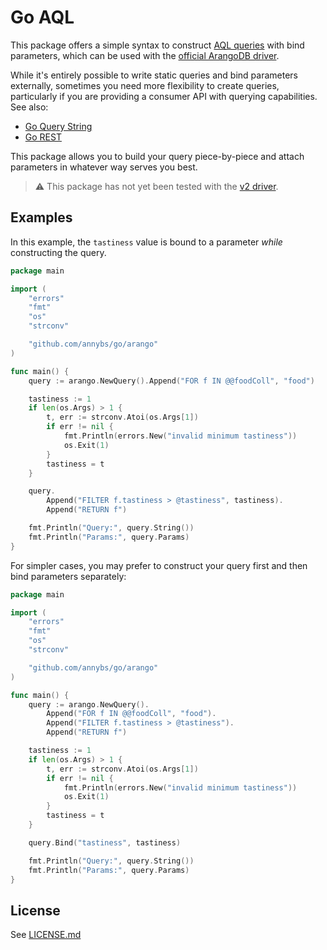 # Go AQL

This package offers a simple syntax to construct [AQL queries](https://docs.arangodb.com/3.11/aql/) with bind parameters, which can be used with the [official ArangoDB driver](https://pkg.go.dev/github.com/arangodb/go-driver).

While it's entirely possible to write static queries and bind parameters externally, sometimes you need more flexibility to create queries, particularly if you are providing a consumer API with querying capabilities. See also:

- [Go Query String](../qs/README.md)
- [Go REST](../rest/README.md)

This package allows you to build your query piece-by-piece and attach parameters in whatever way serves you best.

> :warning: This package has not yet been tested with the [v2 driver](https://pkg.go.dev/github.com/arangodb/go-driver/v2/arangodb).

## Examples

In this example, the `tastiness` value is bound to a parameter _while_ constructing the query.

```go
package main

import (
	"errors"
	"fmt"
	"os"
	"strconv"

	"github.com/annybs/go/arango"
)

func main() {
	query := arango.NewQuery().Append("FOR f IN @@foodColl", "food")

	tastiness := 1
	if len(os.Args) > 1 {
		t, err := strconv.Atoi(os.Args[1])
		if err != nil {
			fmt.Println(errors.New("invalid minimum tastiness"))
			os.Exit(1)
		}
		tastiness = t
	}

	query.
		Append("FILTER f.tastiness > @tastiness", tastiness).
		Append("RETURN f")

	fmt.Println("Query:", query.String())
	fmt.Println("Params:", query.Params)
}
```

For simpler cases, you may prefer to construct your query first and then bind parameters separately:

```go
package main

import (
	"errors"
	"fmt"
	"os"
	"strconv"

	"github.com/annybs/go/arango"
)

func main() {
	query := arango.NewQuery().
		Append("FOR f IN @@foodColl", "food").
		Append("FILTER f.tastiness > @tastiness").
		Append("RETURN f")

	tastiness := 1
	if len(os.Args) > 1 {
		t, err := strconv.Atoi(os.Args[1])
		if err != nil {
			fmt.Println(errors.New("invalid minimum tastiness"))
			os.Exit(1)
		}
		tastiness = t
	}

	query.Bind("tastiness", tastiness)

	fmt.Println("Query:", query.String())
	fmt.Println("Params:", query.Params)
}
```

## License

See [LICENSE.md](./LICENSE.md)

